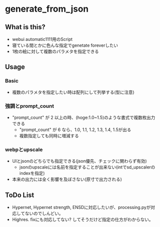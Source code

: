 # generate_from_json

## What is this?

- webui automatic1111用のScript
- 寝ている間とかに色んな指定でgenetate foreverしたい
- 1枚の絵に対して複数のパラメタを指定できる

## Usage

### Basic

- 複数のパラメタを指定したい時は配列にして列挙する(型に注意)

### 強調とprompt_count

- "prompt_count" が 2 以上の時、(hoge:1.0~1.5)のような書式で複数枚出力できる
  - "prompt_count" が 6 なら、1.0, 1.1, 1.2, 1.3, 1.4, 1.5が出る
  - 複数指定しても同時に増減する

### webpとupscale

- UIとjsonのどちらでも指定できる(json優先、チェックに関わらず有効)
  - jsonのupscaleには名前を指定することが出来ない(intでsd_upscalerのindexを指定)
- 本来の出力には全く影響を及ぼさない(原寸で出力される)

## ToDo List

- Hypernet, Hypernet strength, ENSDに対応したいが、processing.pyが対応してないのでしんどい。
- Highres. fixにも対応してない? してそうだけど指定の仕方がわからない。
